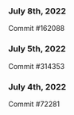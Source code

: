 ### July 8th, 2022

Commit #162088

### July 5th, 2022

Commit #314353


### July 4th, 2022

Commit #72281
